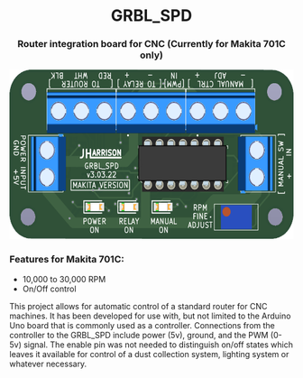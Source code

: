<html>
<h1 align="center">GRBL_SPD</h1>
<h3 align="center">Router integration board for CNC (Currently for Makita 701C only)</h3>

<p align="center">
<img height="300" src="https://github.com/ThunderCNC/GRBL_SPD/blob/main/images/MakitaGrbl_v3.png">
</p>

<h3>Features for Makita 701C:</h3>
<ul>
  <li>10,000 to 30,000 RPM</li>
  <li>On/Off control</li>
</ul>

<p>
This project allows for automatic control of a standard router for CNC machines. It has been developed for use with, but not limited to the Arduino Uno board that is commonly used as a controller. Connections from the controller to the GRBL_SPD include power (5v), ground, and the PWM (0-5v) signal. The enable pin was not needed to distinguish on/off states which leaves it available for control of a dust collection system, lighting system or whatever necessary. 
</p>
</html>
